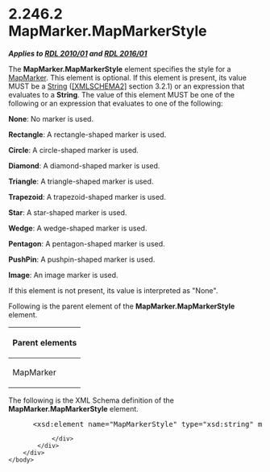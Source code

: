<html dir="LTR" xmlns:mshelp="http://msdn.microsoft.com/mshelp" xmlns:ddue="http://ddue.schemas.microsoft.com/authoring/2003/5" xmlns:xlink="http://www.w3.org/1999/xlink" xmlns:tool="http://www.microsoft.com/tooltip">
    <head>
        <meta http-equiv="Content-Type" content="text/html; CHARSET=utf-8"></meta>
        <meta name="save" content="history"></meta>
        <title>2.246.2 MapMarker.MapMarkerStyle</title>
        <xml>
            <mshelp:toctitle title="2.246.2 MapMarker.MapMarkerStyle"></mshelp:toctitle>
            <mshelp:rltitle title="[MS-RDL]: MapMarker.MapMarkerStyle"></mshelp:rltitle>
            <mshelp:keyword index="A" term="0a2374c4-08db-4c90-8095-bb7fabb6ea4f"></mshelp:keyword>
            <mshelp:attr name="DCSext.ContentType" value="open specification"></mshelp:attr>
            <mshelp:attr name="AssetID" value="0a2374c4-08db-4c90-8095-bb7fabb6ea4f"></mshelp:attr>
            <mshelp:attr name="TopicType" value="kbRef"></mshelp:attr>
            <mshelp:attr name="DCSext.Title" value="[MS-RDL]: MapMarker.MapMarkerStyle" />
        </xml>
    </head>
    <body>
        <div id="header">
            <h1 class="heading">2.246.2 MapMarker.MapMarkerStyle</h1>
        </div>
        <div id="mainSection">
            <div id="mainBody">
                <div id="allHistory" class="saveHistory"></div>
                <div id="sectionSection0" class="section" name="collapseableSection">
                    

<p><b><i>Applies to </i></b><a href="3428e690-a348-4ec7-8a6a-8efb42d2cdee.md"><b><i>RDL 2010/01</i></b></a><b><i>
and </i></b><a href="52ce3983-2bfc-4e72-9359-42aaf5fe4509.md"><b><i>RDL 2016/01</i></b></a></p>

<p>The <b>MapMarker.MapMarkerStyle</b> element specifies the
style for a <a href="78bc5913-846b-42d0-a461-274754ad7d8b.md">MapMarker</a>.
This element is optional. If this element is present, its value MUST be a <a href="1ed81ef3-a683-45e3-aaad-bd2bbe71bc3d.md">String</a> (<a href="https://go.microsoft.com/fwlink/?LinkId=90610">[XMLSCHEMA2]</a> section
3.2.1) or an expression that evaluates to a <b>String</b>. The value of this element
MUST be one of the following or an expression that evaluates to one of the
following:</p>

<p><b>None</b>: No marker is used. </p>

<p><b>Rectangle</b>: A rectangle-shaped marker is used.</p>

<p><b>Circle</b>: A circle-shaped marker is used.</p>

<p><b>Diamond</b>: A diamond-shaped marker is used.</p>

<p><b>Triangle</b>: A triangle-shaped marker is used.</p>

<p><b>Trapezoid</b>: A trapezoid-shaped marker is used.</p>

<p><b>Star</b>: A star-shaped marker is used.</p>

<p><b>Wedge</b>: A wedge-shaped marker is used.</p>

<p><b>Pentagon</b>: A pentagon-shaped marker is used.</p>

<p><b>PushPin</b>: A pushpin-shaped marker is used.</p>

<p><b>Image</b>: An image marker is used.</p>

<p>If this element is not present, its value is interpreted as
&quot;None&quot;.</p>

<p>Following is the parent element of the <b>MapMarker.MapMarkerStyle</b>
element.</p>

<table>
 <thead>
  <tr>
   <th>
   <p>Parent elements</p>
   </th>
  </tr>
 </thead>
 <tr>
  <td>
  <p>MapMarker</p>
  </td>
 </tr>
</table>

<p>The following is the XML Schema definition of the <b>MapMarker.MapMarkerStyle</b>
element.</p>

<dl>
<dd>
<div><pre> &lt;xsd:element name=&quot;MapMarkerStyle&quot; type=&quot;xsd:string&quot; minOccurs=&quot;0&quot; /&gt;
</pre></div>
</dd></dl>


                </div>
            </div>
        </div>
    </body>
</html>